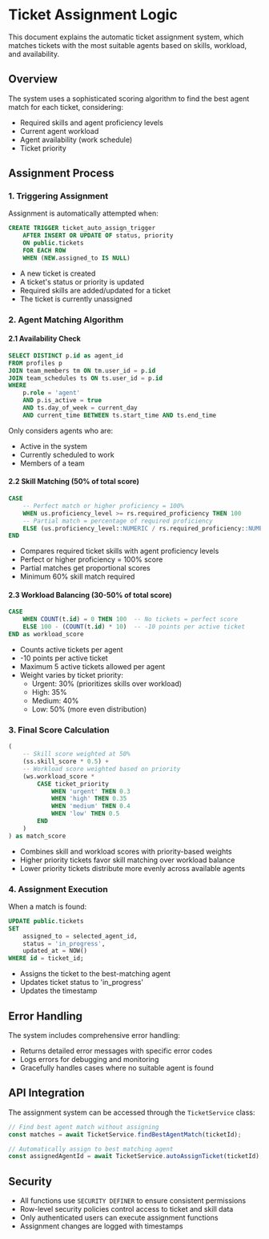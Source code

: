 # Ticket Assignment Logic

This document explains the automatic ticket assignment system, which matches tickets with the most suitable agents based on skills, workload, and availability.

## Overview

The system uses a sophisticated scoring algorithm to find the best agent match for each ticket, considering:
- Required skills and agent proficiency levels
- Current agent workload
- Agent availability (work schedule)
- Ticket priority

## Assignment Process

### 1. Triggering Assignment

Assignment is automatically attempted when:
```sql
CREATE TRIGGER ticket_auto_assign_trigger
    AFTER INSERT OR UPDATE OF status, priority
    ON public.tickets
    FOR EACH ROW
    WHEN (NEW.assigned_to IS NULL)
```

- A new ticket is created
- A ticket's status or priority is updated
- Required skills are added/updated for a ticket
- The ticket is currently unassigned

### 2. Agent Matching Algorithm

#### 2.1 Availability Check
```sql
SELECT DISTINCT p.id as agent_id
FROM profiles p
JOIN team_members tm ON tm.user_id = p.id
JOIN team_schedules ts ON ts.user_id = p.id
WHERE 
    p.role = 'agent'
    AND p.is_active = true
    AND ts.day_of_week = current_day
    AND current_time BETWEEN ts.start_time AND ts.end_time
```

Only considers agents who are:
- Active in the system
- Currently scheduled to work
- Members of a team

#### 2.2 Skill Matching (50% of total score)
```sql
CASE 
    -- Perfect match or higher proficiency = 100%
    WHEN us.proficiency_level >= rs.required_proficiency THEN 100
    -- Partial match = percentage of required proficiency
    ELSE (us.proficiency_level::NUMERIC / rs.required_proficiency::NUMERIC) * 100
END
```

- Compares required ticket skills with agent proficiency levels
- Perfect or higher proficiency = 100% score
- Partial matches get proportional scores
- Minimum 60% skill match required

#### 2.3 Workload Balancing (30-50% of total score)
```sql
CASE 
    WHEN COUNT(t.id) = 0 THEN 100  -- No tickets = perfect score
    ELSE 100 - (COUNT(t.id) * 10)  -- -10 points per active ticket
END as workload_score
```

- Counts active tickets per agent
- -10 points per active ticket
- Maximum 5 active tickets allowed per agent
- Weight varies by ticket priority:
  - Urgent: 30% (prioritizes skills over workload)
  - High: 35%
  - Medium: 40%
  - Low: 50% (more even distribution)

### 3. Final Score Calculation
```sql
(
    -- Skill score weighted at 50%
    (ss.skill_score * 0.5) +
    -- Workload score weighted based on priority
    (ws.workload_score * 
        CASE ticket_priority
            WHEN 'urgent' THEN 0.3
            WHEN 'high' THEN 0.35
            WHEN 'medium' THEN 0.4
            WHEN 'low' THEN 0.5
        END
    )
) as match_score
```

- Combines skill and workload scores with priority-based weights
- Higher priority tickets favor skill matching over workload balance
- Lower priority tickets distribute more evenly across available agents

### 4. Assignment Execution

When a match is found:
```sql
UPDATE public.tickets
SET 
    assigned_to = selected_agent_id,
    status = 'in_progress',
    updated_at = NOW()
WHERE id = ticket_id;
```

- Assigns the ticket to the best-matching agent
- Updates ticket status to 'in_progress'
- Updates the timestamp

## Error Handling

The system includes comprehensive error handling:
- Returns detailed error messages with specific error codes
- Logs errors for debugging and monitoring
- Gracefully handles cases where no suitable agent is found

## API Integration

The assignment system can be accessed through the `TicketService` class:

```typescript
// Find best agent match without assigning
const matches = await TicketService.findBestAgentMatch(ticketId);

// Automatically assign to best matching agent
const assignedAgentId = await TicketService.autoAssignTicket(ticketId);
```

## Security

- All functions use `SECURITY DEFINER` to ensure consistent permissions
- Row-level security policies control access to ticket and skill data
- Only authenticated users can execute assignment functions
- Assignment changes are logged with timestamps 